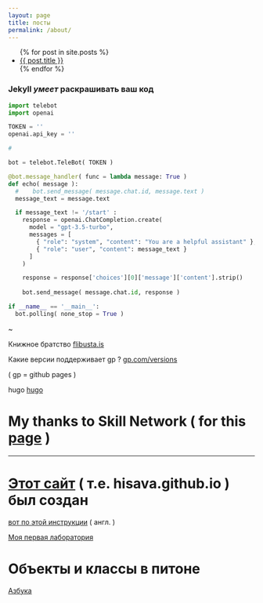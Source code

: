 ```yaml
---
layout: page
title: посты
permalink: /about/
---
```


<ul>
  {% for post in site.posts %}
    <li>
      <a href="{{ post.url }}">{{ post.title }}</a>
    </li>
  {% endfor %}
</ul>

### Jekyll *умеет* раскрашивать ваш код 

```python
import telebot
import openai

TOKEN = ''  
openai.api_key = ''

#

bot = telebot.TeleBot( TOKEN )

@bot.message_handler( func = lambda message: True )
def echo( message ):
  #    bot.send_message( message.chat.id, message.text )
  message_text = message.text

  if message_text != '/start' :
    response = openai.ChatCompletion.create(
      model = "gpt-3.5-turbo",
      messages = [
        { "role": "system", "content": "You are a helpful assistant" },
        { "role": "user", "content": message_text }
      ]
    )

    response = response['choices'][0]['message']['content'].strip()
       
    bot.send_message( message.chat.id, response )

if __name__ == '__main__':
  bot.polling( none_stop = True )

```
~

Книжное братство [flibusta.is](https://flibusta.is)

Какие версии поддерживает gp ? [gp.com/versions](https://pages.github.com/versions)

( gp = github pages )

hugo [hugo](https://hisava.github.io/hugo)

# My thanks to Skill Network ( for this [page](https://veretennikovalexey.github.io/ll) )

----------------

# [Этот сайт][hisava.github.io] ( т.е. hisava.github.io ) был создан

[вот по этой инструкции][bill-gist] ( англ. )

[hisava.github.io]: https://hisava.github.io 'hisava.github.io'

[bill-gist]:   https://gist.github.com/BillRaymond/db761d6b53dc4a237b095819d33c7332

[Моя первая лаборатория][try]

[try]: https://github.com/hisava/hisava.github.io/blob/main/try.ipynb

# Объекты и классы в питоне

[Азбука][objects-and-classes] 

[objects-and-classes]: https://github.com/hisava/hisava.github.io/blob/main/objects-and-classes.ipynb




